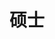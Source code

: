 ---
name: 时光
identity: Shi, Guang
title: 硕士
year: 2012
group: G
image: default.png
homepage: /~guang
researchDirection: 口吃的脑神经机制
---